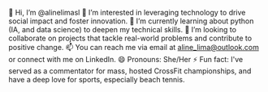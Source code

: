 👋 Hi, I’m @alinelimasl
👀 I’m interested in leveraging technology to drive social impact and foster innovation.
🌱 I’m currently learning about python (IA, and data science) to deepen my technical skills.
💞️ I’m looking to collaborate on projects that tackle real-world problems and contribute to positive change.
📫 You can reach me via email at aline_lima@outlook.com or connect with me on LinkedIn.
😄 Pronouns: She/Her
⚡ Fun fact: I've served as a commentator for mass, hosted CrossFit championships, and have a deep love for sports, especially beach tennis.

